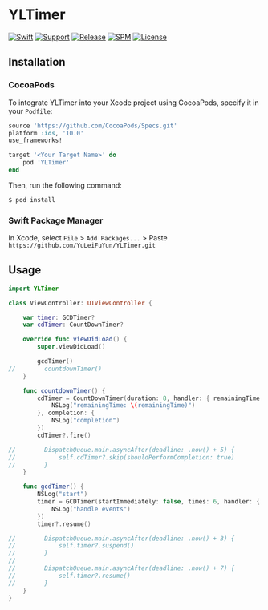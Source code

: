 # YLTimer

[![Swift](https://img.shields.io/badge/Swift-5-orange?logo=Swift&logoColor=white&style=for-the-badge)](https://developer.apple.com/swift/)
[![Support](https://img.shields.io/badge/support-iOS%2010%2B-%238D6748.svg?style=for-the-badge)](https://www.apple.com/nl/ios/)
[![Release](https://img.shields.io/cocoapods/v/YLTimer.svg?style=for-the-badge)](https://cocoapods.org/?q=YLTimer)
[![SPM](https://img.shields.io/badge/SPM-✔-4BC51D.svg?style=for-the-badge)](https://swift.org/package-manager)
[![License](https://img.shields.io/badge/license-mit-%23d9ead3.svg?style=for-the-badge)](http://opensource.org/licenses/MIT)

## Installation

### CocoaPods

To integrate YLTimer into your Xcode project using CocoaPods, specify it in your `Podfile`:

```ruby
source 'https://github.com/CocoaPods/Specs.git'
platform :ios, '10.0'
use_frameworks!

target '<Your Target Name>' do
    pod 'YLTimer'
end
```

Then, run the following command:

```bash
$ pod install
```

### Swift Package Manager

In Xcode, select `File` > `Add Packages...` > Paste `https://github.com/YuLeiFuYun/YLTimer.git`

## Usage

```swift
import YLTimer

class ViewController: UIViewController {

    var timer: GCDTimer?
    var cdTimer: CountDownTimer?

    override func viewDidLoad() {
        super.viewDidLoad()

        gcdTimer()
//        countdownTimer()
    }

    func countdownTimer() {
        cdTimer = CountDownTimer(duration: 8, handler: { remainingTime in
            NSLog("remainingTime: \(remainingTime)")
        }, completion: {
            NSLog("completion")
        })
        cdTimer?.fire()

//        DispatchQueue.main.asyncAfter(deadline: .now() + 5) {
//            self.cdTimer?.skip(shouldPerformCompletion: true)
//        }
    }

    func gcdTimer() {
        NSLog("start")
        timer = GCDTimer(startImmediately: false, times: 6, handler: { timer in
            NSLog("handle events")
        })
        timer?.resume()

//        DispatchQueue.main.asyncAfter(deadline: .now() + 3) {
//            self.timer?.suspend()
//        }
//
//        DispatchQueue.main.asyncAfter(deadline: .now() + 7) {
//            self.timer?.resume()
//        }
    }
}
```
